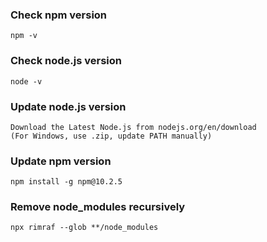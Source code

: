 ### Check npm version
	npm -v

### Check node.js version
	node -v

### Update node.js version
	Download the Latest Node.js from nodejs.org/en/download
	(For Windows, use .zip, update PATH manually)
 
### Update npm version
	npm install -g npm@10.2.5
 
### Remove node_modules recursively
	npx rimraf --glob **/node_modules
